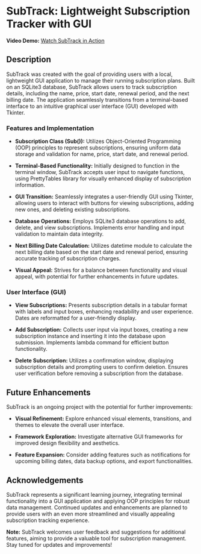 # SubTrack: Lightweight Subscription Tracker with GUI

**Video Demo:** [Watch SubTrack in Action](https://youtu.be/IQ3UfdIb_cM)

## Description

SubTrack was created with the goal of providing users with a local, lightweight GUI application to manage their running subscription plans. Built on an SQLite3 database, SubTrack allows users to track subscription details, including the name, price, start date, renewal period, and the next billing date. The application seamlessly transitions from a terminal-based interface to an intuitive graphical user interface (GUI) developed with Tkinter.

### Features and Implementation

- **Subscription Class (Sub()):** Utilizes Object-Oriented Programming (OOP) principles to represent subscriptions, ensuring uniform data storage and validation for name, price, start date, and renewal period.

- **Terminal-Based Functionality:** Initially designed to function in the terminal window, SubTrack accepts user input to navigate functions, using PrettyTables library for visually enhanced display of subscription information.

- **GUI Transition:** Seamlessly integrates a user-friendly GUI using Tkinter, allowing users to interact with buttons for viewing subscriptions, adding new ones, and deleting existing subscriptions.

- **Database Operations:** Employs SQLite3 database operations to add, delete, and view subscriptions. Implements error handling and input validation to maintain data integrity.

- **Next Billing Date Calculation:** Utilizes datetime module to calculate the next billing date based on the start date and renewal period, ensuring accurate tracking of subscription charges.

- **Visual Appeal:** Strives for a balance between functionality and visual appeal, with potential for further enhancements in future updates.

### User Interface (GUI)

- **View Subscriptions:** Presents subscription details in a tabular format with labels and input boxes, enhancing readability and user experience. Dates are reformatted for a user-friendly display.

- **Add Subscription:** Collects user input via input boxes, creating a new subscription instance and inserting it into the database upon submission. Implements lambda command for efficient button functionality.

- **Delete Subscription:** Utilizes a confirmation window, displaying subscription details and prompting users to confirm deletion. Ensures user verification before removing a subscription from the database.

## Future Enhancements

SubTrack is an ongoing project with the potential for further improvements:

- **Visual Refinement:** Explore enhanced visual elements, transitions, and themes to elevate the overall user interface.

- **Framework Exploration:** Investigate alternative GUI frameworks for improved design flexibility and aesthetics.

- **Feature Expansion:** Consider adding features such as notifications for upcoming billing dates, data backup options, and export functionalities.

## Acknowledgements

SubTrack represents a significant learning journey, integrating terminal functionality into a GUI application and applying OOP principles for robust data management. Continued updates and enhancements are planned to provide users with an even more streamlined and visually appealing subscription tracking experience.

**Note:** SubTrack welcomes user feedback and suggestions for additional features, aiming to provide a valuable tool for subscription management. Stay tuned for updates and improvements!
